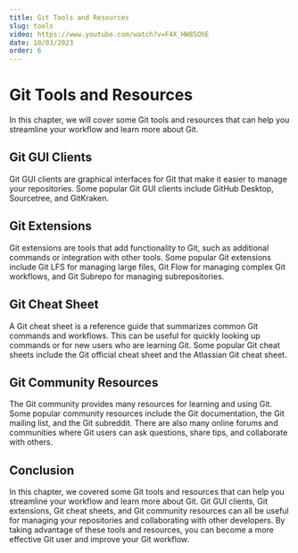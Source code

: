 ```yaml
---
title: Git Tools and Resources
slug: tools
video: https://www.youtube.com/watch?v=F4X_HW85OhE
date: 10/03/2023
order: 6
---
```


# Git Tools and Resources

In this chapter, we will cover some Git tools and resources that can help you streamline your workflow and learn more about Git.

## Git GUI Clients

Git GUI clients are graphical interfaces for Git that make it easier to manage your repositories. Some popular Git GUI clients include GitHub Desktop, Sourcetree, and GitKraken.

## Git Extensions

Git extensions are tools that add functionality to Git, such as additional commands or integration with other tools. Some popular Git extensions include Git LFS for managing large files, Git Flow for managing complex Git workflows, and Git Subrepo for managing subrepositories.

## Git Cheat Sheet

A Git cheat sheet is a reference guide that summarizes common Git commands and workflows. This can be useful for quickly looking up commands or for new users who are learning Git. Some popular Git cheat sheets include the Git official cheat sheet and the Atlassian Git cheat sheet.

## Git Community Resources

The Git community provides many resources for learning and using Git. Some popular community resources include the Git documentation, the Git mailing list, and the Git subreddit. There are also many online forums and communities where Git users can ask questions, share tips, and collaborate with others.

## Conclusion

In this chapter, we covered some Git tools and resources that can help you streamline your workflow and learn more about Git. Git GUI clients, Git extensions, Git cheat sheets, and Git community resources can all be useful for managing your repositories and collaborating with other developers. By taking advantage of these tools and resources, you can become a more effective Git user and improve your Git workflow.
